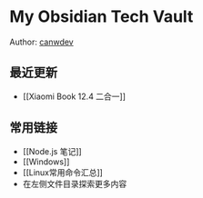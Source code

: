 # My Obsidian Tech Vault

Author: [canwdev](https://github.com/canwdev/canwdev.github.io)

## 最近更新

- [[Xiaomi Book 12.4 二合一]]

## 常用链接

- [[Node.js 笔记]]
- [[Windows]]
- [[Linux常用命令汇总]]
- 在左侧文件目录探索更多内容

